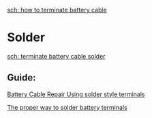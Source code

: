 [sch: how to terminate battery cable](https://www.youtube.com/results?search_query=how+to+terminate+battery+cable)

# Solder
[sch: terminate battery cable solder](https://www.youtube.com/results?search_query=terminate+battery+cable+solder)

## Guide:
[Battery Cable Repair Using solder style terminals](https://youtu.be/4zkatWhwua0)

[The proper way to solder battery terminals](https://youtu.be/4zkatWhwua0)
